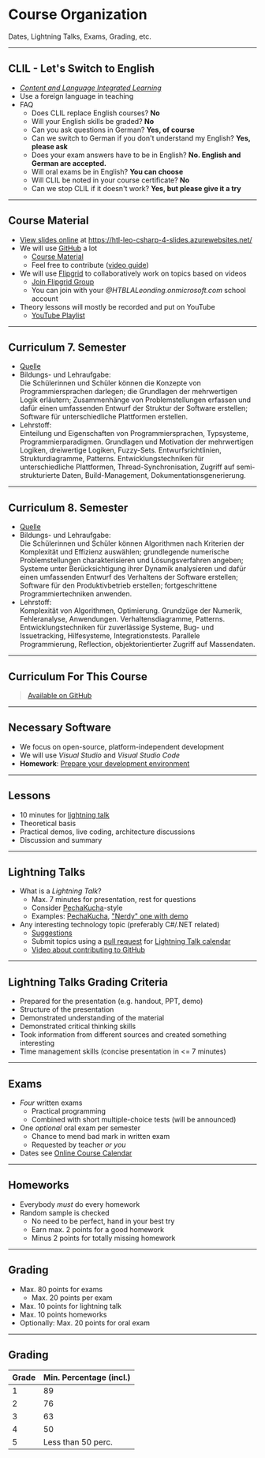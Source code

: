 # Course Organization

Dates, Lightning Talks, Exams, Grading, etc.

---

## CLIL - Let's Switch to English

* [*Content and Language Integrated Learning*](https://en.wikipedia.org/wiki/Content_and_language_integrated_learning)
* Use a foreign language in teaching
* FAQ
  * Does CLIL replace English courses? **No**
  * Will your English skills be graded? **No**
  * Can you ask questions in German? **Yes, of course**
  * Can we switch to German if you don't understand my English? **Yes, please ask**
  * Does your exam answers have to be in English? **No. English and German are accepted.**
  * Will oral exams be in English? **You can choose**
  * Will CLIL be noted in your course certificate? **No**
  * Can we stop CLIL if it doesn't work? **Yes, but please give it a try**

---

## Course Material

* [View slides online](https://htl-leo-csharp-4-slides.azurewebsites.net/) at https://htl-leo-csharp-4-slides.azurewebsites.net/
* We will use [GitHub](https://github.com) a lot
  * [Course Material](https://github.com/rstropek/htl-leo-csharp-4)
  * Feel free to contribute ([video guide](https://youtu.be/mBprBD16P3g))
* We will use [Flipgrid](https://flipgrid.com) to collaboratively work on topics based on videos
  * [Join Flipgrid Group](https://flipgrid.com/htlleo4chif2020)
  * You can join with your *@HTBLALeonding.onmicrosoft.com* school account
* Theory lessons will mostly be recorded and put on YouTube
  * [YouTube Playlist](https://www.youtube.com/playlist?list=PLhGL9p3BWHwtHPWX8g7yJFQvICdNhFQV7)

---

## Curriculum 7. Semester

* [Quelle](https://www.ris.bka.gv.at/Dokumente/Bundesnormen/NOR40217045/NOR40217045.pdf)
* Bildungs- und Lehraufgabe:<br/>
Die Sch&uuml;lerinnen und Sch&uuml;ler k&ouml;nnen die Konzepte von Programmiersprachen darlegen; die Grundlagen der mehrwertigen Logik erläutern; Zusammenhänge von Problemstellungen erfassen und dafür einen umfassenden Entwurf der Struktur der Software erstellen; Software für unterschiedliche Plattformen erstellen.
* Lehrstoff:<br/>
Einteilung und Eigenschaften von Programmiersprachen, Typsysteme, Programmierparadigmen. Grundlagen und Motivation der mehrwertigen Logiken, dreiwertige Logiken, Fuzzy-Sets. Entwurfsrichtlinien, Strukturdiagramme, Patterns. Entwicklungstechniken für unterschiedliche Plattformen, Thread-Synchronisation, Zugriff auf semi-strukturierte Daten, Build-Management, Dokumentationsgenerierung.

---

## Curriculum 8. Semester

* [Quelle](https://www.ris.bka.gv.at/Dokumente/Bundesnormen/NOR40217045/NOR40217045.pdf)
* Bildungs- und Lehraufgabe:<br/>
Die Sch&uuml;lerinnen und Sch&uuml;ler k&ouml;nnen Algorithmen nach Kriterien der Komplexität und Effizienz auswählen; grundlegende numerische Problemstellungen charakterisieren und Lösungsverfahren angeben; Systeme unter Berücksichtigung ihrer Dynamik analysieren und dafür einen umfassenden Entwurf des Verhaltens der Software erstellen; Software für den Produktivbetrieb erstellen; fortgeschrittene Programmiertechniken anwenden.
* Lehrstoff:<br/>
Komplexität von Algorithmen, Optimierung. Grundzüge der Numerik, Fehleranalyse, Anwendungen. Verhaltensdiagramme, Patterns. Entwicklungstechniken für zuverlässige Systeme, Bug- und Issuetracking, Hilfesysteme, Integrationstests. Parallele Programmierung, Reflection, objektorientierter Zugriff auf Massendaten.

---

## Curriculum For This Course

> [Available on GitHub](https://github.com/rstropek/htl-leo-csharp-4/blob/master/course-calendar.md)

---

## Necessary Software

* We focus on open-source, platform-independent development
* We will use *Visual Studio* and *Visual Studio Code*
* **Homework**: [Prepare your development environment](https://github.com/rstropek/htl-leo-csharp-4/blob/master/exercises/0000-prerequisites/readme.md)

---

## Lessons

* 10 minutes for [lightning talk](https://en.wikipedia.org/wiki/Lightning_talk)
* Theoretical basis
* Practical demos, live coding, architecture discussions
* Discussion and summary

---

## Lightning Talks

* What is a *Lightning Talk*?
  * Max. 7 minutes for presentation, rest for questions
  * Consider [PechaKucha](https://en.wikipedia.org/wiki/PechaKucha)-style
  * Examples: [PechaKucha](https://youtu.be/XBhTaL7RpA8), ["Nerdy" one with demo](https://www.destroyallsoftware.com/talks/wat)
* Any interesting technology topic (preferably C#/.NET related)
  * [Suggestions](https://github.com/rstropek/htl-leo-csharp-4/blob/master/exercises/lightning-talk-suggestions.md)
  * Submit topics using a [pull request](https://help.github.com/articles/about-pull-requests/) for [Lightning Talk calendar](https://github.com/rstropek/htl-leo-csharp-4/blob/master/exercises/lightning-talks.md)
  * [Video about contributing to GitHub](https://youtu.be/mBprBD16P3g)

---

## Lightning Talks Grading Criteria

* Prepared for the presentation (e.g. handout, PPT, demo)
* Structure of the presentation
* Demonstrated understanding of the material
* Demonstrated critical thinking skills
* Took information from different sources and created something interesting
* Time management skills (concise presentation in <= 7 minutes)

---

## Exams

* *Four* written exams
  * Practical programming
  * Combined with short multiple-choice tests (will be announced)
* One *optional* oral exam per semester
  * Chance to mend bad mark in written exam
  * Requested by teacher *or you*
* Dates see [Online Course Calendar](https://github.com/rstropek/htl-leo-csharp-4/blob/master/course-calendar.md)

---

## Homeworks

* Everybody *must* do every homework
* Random sample is checked
  * No need to be perfect, hand in your best try
  * Earn max. 2 points for a good homework
  * Minus 2 points for totally missing homework

---

## Grading

* Max. 80 points for exams
  * Max. 20 points per exam
* Max. 10 points for lightning talk
* Max. 10 points homeworks
* Optionally: Max. 20 points for oral exam

---

## Grading

| Grade | Min. Percentage (incl.) |
| ----- | ----------------------- |
| 1     | 89                      |
| 2     | 76                      |
| 3     | 63                      |
| 4     | 50                      |
| 5     | Less than 50 perc.      |
